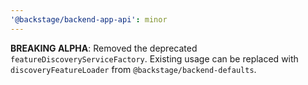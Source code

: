 ```yaml
---
'@backstage/backend-app-api': minor
---
```


**BREAKING ALPHA**: Removed the deprecated `featureDiscoveryServiceFactory`. Existing usage can be replaced with `discoveryFeatureLoader` from `@backstage/backend-defaults`.
